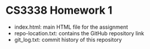 # CS3338 Homework 1

- index.html: main HTML file for the assignment
- repo-location.txt: contains the GitHub repository link
- git_log.txt: commit history of this repository